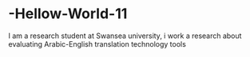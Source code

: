 # -Hellow-World-11
I am a research student at Swansea university, i work a research about evaluating Arabic-English translation technology tools 

